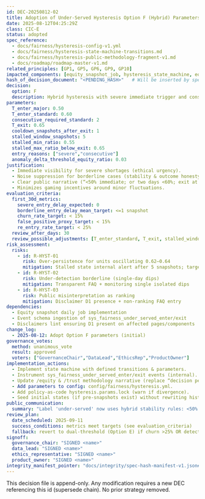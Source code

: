 ```yaml
---
id: DEC-20250812-02
title: Adoption of Under‑Served Hysteresis Option F (Hybrid) Parameters
date: 2025-08-12T04:25:29Z
class: CIC-E
status: adopted
spec_reference:
  - docs/fairness/hysteresis-config-v1.yml
  - docs/fairness/hysteresis-state-machine-transitions.md
  - docs/fairness/hysteresis-public-methodology-fragment-v1.md
  - docs/roadmap/roadmap-master-v1.md
related_principles: [GP1, GP5, GP6, GP9, GP10]
impacted_components: [equity_snapshot_job, hysteresis_state_machine, equity_page, trust_page_methodology, hero_equity_card, analytics_events(sys_fairness_*), risk_dashboard]
hash_of_decision_document: "<PENDING_HASH>"   # Will be inserted by spec-hash-manifest process
decision:
  option: F
  description: Hybrid hysteresis with severe immediate trigger and consecutive borderline confirmation, plus elevated exit threshold and cooldown.
parameters:
  T_enter_major: 0.50
  T_enter_standard: 0.60
  consecutive_required_standard: 2
  T_exit: 0.65
  cooldown_snapshots_after_exit: 1
  stalled_window_snapshots: 5
  stalled_min_ratio: 0.55
  stalled_max_ratio_below_exit: 0.65
  entry_reasons: ["severe","consecutive"]
  anomaly_delta_threshold_equity_ratio: 0.03
justification:
  - Immediate visibility for severe shortages (ethical urgency).
  - Noise suppression for borderline cases (stability & outcome honesty).
  - Clear public narrative (“<50% immediate; or two days <60%; exit at ≥65%”).
  - Minimizes gaming incentives around minor fluctuations.
evaluation_criteria:
  first_30d_metrics:
    severe_entry_delay_expected: 0
    borderline_entry_delay_mean_target: <=1 snapshot
    churn_rate_target: < 15%
    false_positive_proxy_target: < 15%
    re_entry_rate_target: < 25%
  review_after_days: 30
  review_possible_adjustments: [T_enter_standard, T_exit, stalled_window_snapshots]
risk_assessment:
  risks:
    - id: R-HYST-01
      risk: Over-persistence for units oscillating 0.62–0.64
      mitigation: Stalled state internal alert after 5 snapshots; targeted follow-up
    - id: R-HYST-02
      risk: Under-detection borderline (single-day dips)
      mitigation: Transparent FAQ + monitoring single isolated dips
    - id: R-HYST-03
      risk: Public misinterpretation as ranking
      mitigation: Disclaimer D1 presence + non-ranking FAQ entry
dependencies:
  - Equity snapshot daily job implementation
  - Event schema ingestion of sys_fairness_under_served_enter/exit
  - Disclaimers lint ensuring D1 present on affected pages/components
change_log:
  - 2025-08-12: Adopt Option F parameters (initial)
governance_votes:
  method: unanimous_vote
  result: approved
  voters: ["GovernanceChair","DataLead","EthicsRep","ProductOwner"]
implementation_actions:
  - Implement state machine with defined transitions & parameters.
  - Instrument sys_fairness_under_served_enter/exit events (internal).
  - Update /equity & /trust methodology narrative (replace “decision pending”).
  - Add parameters to config: config/fairness/hysteresis.yml.
  - Add policy-as-code hysteresis.params.lock (warn if divergence).
  - Seed initial states (if pre-snapshots exist) without rewriting history.
public_communication:
  summary: "Label 'under‑served' now uses hybrid stability rules: <50% immediate; otherwise needs two consecutive snapshots <60%; exit on ≥65%."
review_plan:
  date_scheduled: 2025-09-11
  success_conditions: metrics meet targets (see evaluation_criteria)
  fallback: revert to dual-threshold (Option E) if churn >25% OR detection delay severe >0
signoff:
  governance_chair: "SIGNED <name>"
  data_lead: "SIGNED <name>"
  ethics_representative: "SIGNED <name>"
  product_owner: "SIGNED <name>"
integrity_manifest_pointer: "docs/integrity/spec-hash-manifest-v1.json#files[id=DEC-20250812-02-hysteresis-adoption]"
---
```


This decision file is append-only. Any modification requires a new DEC referencing this id (supersede chain). No prior strategy removed.